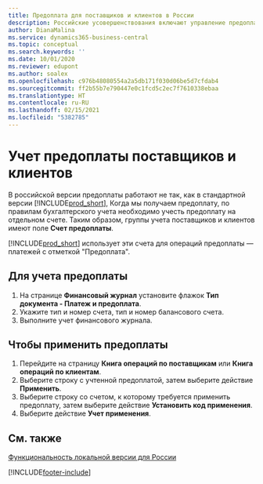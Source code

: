 ```yaml
---
title: Предоплата для поставщиков и клиентов в России
description: Российские усовершенствования включают управление предоплатой поставщиков и клиентов.
author: DianaMalina
ms.service: dynamics365-business-central
ms.topic: conceptual
ms.search.keywords: ''
ms.date: 10/01/2020
ms.reviewer: edupont
ms.author: soalex
ms.openlocfilehash: c976b48080554a2a5db171f030d06be5d7cfdab4
ms.sourcegitcommit: ff2b55b7e790447e0c1fcd5c2ec7f7610338ebaa
ms.translationtype: HT
ms.contentlocale: ru-RU
ms.lasthandoff: 02/15/2021
ms.locfileid: "5382785"
---
```

# <a name="posting-vendor-and-customer-prepayments"></a>Учет предоплаты поставщиков и клиентов

В российской версии предоплаты работают не так, как в стандартной версии [!INCLUDE[prod_short](../../includes/prod_short.md)], Когда мы получаем предоплату, по правилам бухгалтерского учета необходимо учесть предоплату на отдельном счете. Таким образом, группы учета поставщиков и клиентов имеют поле **Счет предоплаты**.

[!INCLUDE[prod_short](../../includes/prod_short.md)] использует эти счета для операций предоплаты — платежей с отметкой "Предоплата".

## <a name="to-post-a-prepayment"></a>Для учета предоплаты

1. На странице **Финансовый журнал** установите флажок **Тип документа - Платеж и предоплата**.
2. Укажите тип и номер счета, тип и номер балансового счета.
3. Выполните учет финансового журнала.

## <a name="to-apply-prepayments"></a>Чтобы применить предоплаты

1. Перейдите на страницу **Книга операций по поставщикам** или **Книга операций по клиентам**.
2. Выберите строку с учтенной предоплатой, затем выберите действие **Применить**.
4. Выберите строку со счетом, к которому требуется применить предоплату, затем выберите действие **Установить код применения**.
6. Выберите действие **Учет применения**.

## <a name="see-also"></a>См. также

[Функциональность локальной версии для России](russia-local-functionality.md)  


[!INCLUDE[footer-include](../../includes/footer-banner.md)]